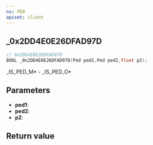 ```yaml
---
ns: PED
apiset: client
---
```

## _0x2DD4E0E26DFAD97D

```c
// 0x2DD4E0E26DFAD97D
BOOL _0x2DD4E0E26DFAD97D(Ped ped1,Ped ped2,float p2);
```

_IS_PED_M* - _IS_PED_O*

## Parameters
* **ped1**:
* **ped2**:
* **p2**:

## Return value